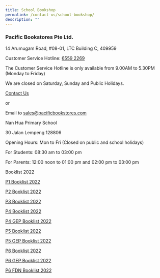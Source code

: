 ```yaml
---
title: School Bookshop
permalink: /contact-us/school-bookshop/
description: ""
---
```

### Pacific Bookstores Pte Ltd.


14 Arumugam Road, #08-01, LTC Building C, 409959

Customer Service Hotline: [6559 2269](tel:65592269)

The Customer Service Hotline is only available from 9.00AM to 5.30PM (Monday to Friday)

We are closed on Saturday, Sunday and Public Holidays.

[Contact Us](https://www.pacificbookstores.com/CMS/ContactUs)

or

Email to [sales@pacificbookstores.com](mailto:sales@pacificbookstores.com)

Nan Hua Primary School

30 Jalan Lempeng 128806

Opening Hours: Mon to Fri (Closed on public and school holidays)

For Students: 08:30 am to 03:00 pm

For Parents: 12:00 noon to 01:00 pm and 02:00 pm to 03:00 pm

Booklist 2022

[P1 Booklist 2022](https://nanhuapri.moe.edu.sg/qql/slot/u732/Contact%20Us/School%20Bookshop/2022/NHPS%202022%20P1%20Booklist.pdf)

[P2 Booklist 2022](https://nanhuapri.moe.edu.sg/qql/slot/u732/Contact%20Us/School%20Bookshop/2022/NHPS%202022%20P2%20final.pdf)

[P3 Booklist 2022](https://nanhuapri.moe.edu.sg/qql/slot/u732/Contact%20Us/School%20Bookshop/2022/NHPS%202022%20P3%20final.pdf)

[P4 Booklist 2022](https://nanhuapri.moe.edu.sg/qql/slot/u732/Contact%20Us/School%20Bookshop/2022/NHPS%202022%20P4%20final.pdf)

[P4 GEP Booklist 2022](https://nanhuapri.moe.edu.sg/qql/slot/u732/Contact%20Us/School%20Bookshop/2022/NHPS%202022%20P4%20GEP%20final.pdf)

[P5 Booklist 2022](https://nanhuapri.moe.edu.sg/qql/slot/u732/Contact%20Us/School%20Bookshop/2022/NHPS%202022%20P5%20final.pdf)

[P5 GEP Booklist 2022](https://nanhuapri.moe.edu.sg/qql/slot/u732/Contact%20Us/School%20Bookshop/2022/NHPS%202022%20P5GEP%20final.pdf)

[P6 Booklist 2022](https://nanhuapri.moe.edu.sg/qql/slot/u732/Contact%20Us/School%20Bookshop/2022/NHPS%202022%20P6%20final.pdf)

[P6 GEP Booklist 2022](https://nanhuapri.moe.edu.sg/qql/slot/u732/Contact%20Us/School%20Bookshop/2022/NHPS%202022%20P6GEP%20final.pdf)

[P6 FDN Booklist 2022](https://nanhuapri.moe.edu.sg/qql/slot/u732/Contact%20Us/School%20Bookshop/2022/NHPS%202022%20P6FDN%20final.pdf)